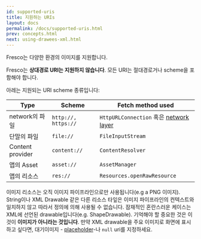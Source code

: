 ```yaml
---
id: supported-uris
title: 지원하는 URIs
layout: docs
permalink: /docs/supported-uris.html
prev: concepts.html
next: using-drawees-xml.html
---
```

Fresco는 다양한 환경의 이미지를 지원합니다.

Fresco는 **상대경로 URI는 지원하지 않습니다**. 모든 URI는 절대경로거나 scheme을 포함해야 합니다.

아레는 지원되는 URI scheme 종류입니다:

| Type | Scheme | Fetch method used
| --------------- | ------- | ------------- |
| network의 파일 | `http://,` `https://` | `HttpURLConnection` 혹은 [network layer](using-other-network-layers.html) |
| 단말의 파일 | `file://` | `FileInputStream` |
| Content provider | `content://` | `ContentResolver` |
| 앱의 Asset | `asset://` | `AssetManager` |
| 앱의 리소스 | `res://` | `Resources.openRawResource` |


이미지 리소스는 오직 이미지 파이프라인으로만 사용됩니다(e.g a PNG 이미지). String이나 XML Drawable 같은 다른 리소스 타잎은 이미지 파이프라인의 컨텍스트와 일치하지 않고 따라서 정의에 의해 사용될 수 없습니다. 잠재적인 혼란스러운 케이스는 XML에 선언된 drawable입니다(e.g. ShapeDrawable). 기억해야 할 중요한 것은 이것이 **이미지가 아니라는 것입니다**. 만약 XML drawable을 주요 이미지로 화면에 표시하고 싶다면, 대기이미지 - [placeholder](using-drawees-code.html#change_placeholder)-나 `null` uri를 지정하세요.

